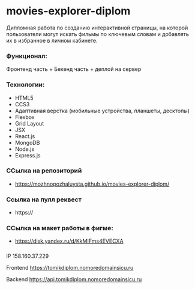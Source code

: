 # movies-explorer-diplom

Дипломная работа по созданию интерактивной страницы, на которой пользователи могут искать фильмы по ключевым словам и добавлять их в избранное в личном кабинете.

### Функционал:

Фронтенд часть + Бекенд часть + деплой на сервер

### Технологии:

+ HTML5
+ CCS3
+ Адаптивная верстка (мобильные устройства, планшеты, десктопы)
+ Flexbox
+ Grid Layout
+ JSX
+ React.js
+ MongoDB
+ Node.js
+ Express.js

### ССылка на репозиторий

- https://mozhnopozhaluysta.github.io/movies-explorer-diplom/

### Ccылка на пулл реквест

- https://

### ССылка на макет работы в фигме:

- https://disk.yandex.ru/d/KkMIFms4EVECXA

### 

IP 158.160.37.229

Frontend https://tomikdiplom.nomoredomainsicu.ru

Backend https://api.tomikdiplom.nomoredomainsicu.ru